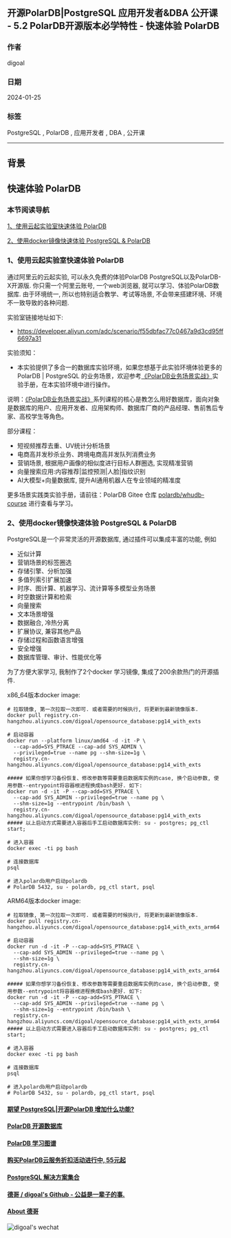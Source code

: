 ## 开源PolarDB|PostgreSQL 应用开发者&DBA 公开课 - 5.2 PolarDB开源版本必学特性 - 快速体验 PolarDB         
                                
### 作者                                
digoal                                
                                
### 日期                                
2024-01-25                                
                                
### 标签                                
PostgreSQL , PolarDB , 应用开发者 , DBA , 公开课                      
                                
----                                
                                
## 背景        
## 快速体验 PolarDB 
  
### 本节阅读导航
[1、使用云起实验室快速体验 PolarDB](#jump1)  
  
[2、使用docker镜像快速体验 PostgreSQL & PolarDB](#jump2)  
  
  
### <span id="jump1">1、使用云起实验室快速体验 PolarDB</span>
通过阿里云的云起实验, 可以永久免费的体验PolarDB PostgreSQL以及PolarDB-X开源版. 你只需一个阿里云账号, 一个web浏览器, 就可以学习、体验PolarDB数据库. 由于环境统一, 所以也特别适合教学、考试等场景, 不会带来搭建环境、环境不一致导致的各种问题.    
  
实验室链接地址如下:   
- https://developer.aliyun.com/adc/scenario/f55dbfac77c0467a9d3cd95ff6697a31    
  
实验须知：  
- 本实验提供了多合一的数据库实验环境，如果您想基于此实验环境体验更多的 PolarDB | PostgreSQL 的业务场景，欢迎参考[《PolarDB业务场景实战》](https://gitee.com/polardb/whudb-course)实验手册，在本实验环境中进行操作。  
  
说明：[《PolarDB业务场景实战》](https://gitee.com/polardb/whudb-course)系列课程的核心是教怎么用好数据库，面向对象是数据库的用户、应用开发者、应用架构师、数据库厂商的产品经理、售前售后专家、高校学生等角色。  
  
部分课程：  
- 短视频推荐去重、UV统计分析场景  
- 电商高并发秒杀业务、跨境电商高并发队列消费业务  
- 营销场景, 根据用户画像的相似度进行目标人群圈选, 实现精准营销  
- 向量搜索应用:内容推荐|监控预测|人脸|指纹识别  
- AI大模型+向量数据库, 提升AI通用机器人在专业领域的精准度  
  
更多场景实践类实验手册，请前往：PolarDB Gitee 仓库 [polardb/whudb-course](https://gitee.com/polardb/whudb-course) 进行查看与学习。  
  
### <span id="jump2">2、使用docker镜像快速体验 PostgreSQL & PolarDB</span>
PostgreSQL是一个非常灵活的开源数据库, 通过插件可以集成丰富的功能, 例如  
- 近似计算  
- 营销场景的标签圈选  
- 存储引擎、分析加强  
- 多值列索引扩展加速  
- 时序、图计算、机器学习、流计算等多模型业务场景  
- 时空数据计算和检索  
- 向量搜索  
- 文本场景增强  
- 数据融合, 冷热分离  
- 扩展协议, 兼容其他产品  
- 存储过程和函数语言增强  
- 安全增强  
- 数据库管理、审计、性能优化等  
  
为了方便大家学习, 我制作了2个docker 学习镜像, 集成了200余款热门的开源插件.  
  
x86_64版本docker image:  
```  
# 拉取镜像, 第一次拉取一次即可. 或者需要的时候执行, 将更新到最新镜像版本.    
docker pull registry.cn-hangzhou.aliyuncs.com/digoal/opensource_database:pg14_with_exts    
    
# 启动容器    
docker run --platform linux/amd64 -d -it -P \
  --cap-add=SYS_PTRACE --cap-add SYS_ADMIN \
  --privileged=true --name pg --shm-size=1g \
  registry.cn-hangzhou.aliyuncs.com/digoal/opensource_database:pg14_with_exts  
  
##### 如果你想学习备份恢复、修改参数等需要重启数据库实例的case, 换个启动参数, 使用参数--entrypoint将容器根进程换成bash更好. 如下:   
docker run -d -it -P --cap-add=SYS_PTRACE \
  --cap-add SYS_ADMIN --privileged=true --name pg \
  --shm-size=1g --entrypoint /bin/bash \
  registry.cn-hangzhou.aliyuncs.com/digoal/opensource_database:pg14_with_exts  
##### 以上启动方式需要进入容器后手工启动数据库实例: su - postgres; pg_ctl start;    
    
# 进入容器    
docker exec -ti pg bash    
    
# 连接数据库    
psql

# 进入polardb用户启动polardb
# PolarDB 5432, su - polardb, pg_ctl start, psql
```  
  
ARM64版本docker image:  
```  
# 拉取镜像, 第一次拉取一次即可. 或者需要的时候执行, 将更新到最新镜像版本.    
docker pull registry.cn-hangzhou.aliyuncs.com/digoal/opensource_database:pg14_with_exts_arm64    
    
# 启动容器    
docker run -d -it -P --cap-add=SYS_PTRACE \
  --cap-add SYS_ADMIN --privileged=true --name pg \
  --shm-size=1g \
  registry.cn-hangzhou.aliyuncs.com/digoal/opensource_database:pg14_with_exts_arm64  
  
##### 如果你想学习备份恢复、修改参数等需要重启数据库实例的case, 换个启动参数, 使用参数--entrypoint将容器根进程换成bash更好. 如下:   
docker run -d -it -P --cap-add=SYS_PTRACE \
  --cap-add SYS_ADMIN --privileged=true --name pg \
  --shm-size=1g --entrypoint /bin/bash \
  registry.cn-hangzhou.aliyuncs.com/digoal/opensource_database:pg14_with_exts_arm64    
##### 以上启动方式需要进入容器后手工启动数据库实例: su - postgres; pg_ctl start;    
    
# 进入容器    
docker exec -ti pg bash    
    
# 连接数据库    
psql

# 进入polardb用户启动polardb
# PolarDB 5432, su - polardb, pg_ctl start, psql
```  
     
  
#### [期望 PostgreSQL|开源PolarDB 增加什么功能?](https://github.com/digoal/blog/issues/76 "269ac3d1c492e938c0191101c7238216")
  
  
#### [PolarDB 开源数据库](https://openpolardb.com/home "57258f76c37864c6e6d23383d05714ea")
  
  
#### [PolarDB 学习图谱](https://www.aliyun.com/database/openpolardb/activity "8642f60e04ed0c814bf9cb9677976bd4")
  
  
#### [购买PolarDB云服务折扣活动进行中, 55元起](https://www.aliyun.com/activity/new/polardb-yunparter?userCode=bsb3t4al "e0495c413bedacabb75ff1e880be465a")
  
  
#### [PostgreSQL 解决方案集合](../201706/20170601_02.md "40cff096e9ed7122c512b35d8561d9c8")
  
  
#### [德哥 / digoal's Github - 公益是一辈子的事.](https://github.com/digoal/blog/blob/master/README.md "22709685feb7cab07d30f30387f0a9ae")
  
  
#### [About 德哥](https://github.com/digoal/blog/blob/master/me/readme.md "a37735981e7704886ffd590565582dd0")
  
  
![digoal's wechat](../pic/digoal_weixin.jpg "f7ad92eeba24523fd47a6e1a0e691b59")
  
